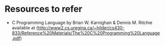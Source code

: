 # Resources to refer #
* C Programming Language by Brian W. Karnighan & Dennis M. Ritchie available at (http://www2.cs.uregina.ca/~hilder/cs430-833/Reference%20Materials/The%20C%20Programming%20Language.pdf)
